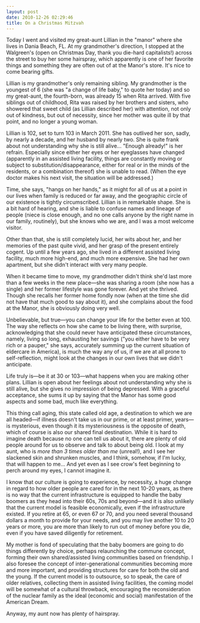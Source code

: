 ```yaml
---
layout: post
date: 2010-12-26 02:29:46
title: On a Christmas Mitzvah
---
```


Today I went and visited my great-aunt Lillian in the "manor" where she lives in Dania Beach, FL. At my grandmother's direction, I stopped at the Walgreen's (open on Christmas Day, thank you die-hard capitalists!) across the street to buy her some hairspray, which apparently is one of her favorite things and something they are often out of at the Manor's store. It's nice to come bearing gifts. 

Lillian is my grandmother's only remaining sibling. My grandmother is the youngest of 6 (she was "a change of life baby," to quote her today) and so my great-aunt, the fourth-born, was already 15 when Rita arrived. With five siblings out of childhood, Rita was raised by her brothers and sisters, who showered that sweet child (as Lillian described her) with attention, not only out of kindness, but out of necessity, since her mother was quite ill by that point, and no longer a young woman.

Lillian is 102, set to turn 103 in March 2011. She has outlived her son, sadly, by nearly a decade, and her husband by nearly two. She is quite frank about not understanding why she is still alive... "Enough already!" is her refrain. Especially since either her eyes or her eyeglasses have changed (apparently in an assisted living facility, things are constantly moving or subject to substitution/disappearance, either for real or in the minds of the residents, or a combination thereof) she is unable to read. (When the eye doctor makes his next visit, the situation will be addressed.) 

Time, she says, "hangs on her hands," as it might for all of us at a point in our lives when family is reduced or far away, and the geographic circle of our existence is tightly circumscribed. Lillian is in remarkable shape. She is a bit hard of hearing, and she is liable to confuse names and lineage of people (niece is close enough, and no one calls anyone by the right name in our family, routinely), but she knows who we are, and I was a most welcome visitor. 

Other than that, she is still completely lucid, her wits about her, and her memories of the past quite vivid, and her grasp of the present entirely cogent. Up until a few years ago, she lived in a different assisted living facility, much more high-end, and much more expensive. She had her own apartment, but she didn't interact with very many people. 

When it became time to move, my grandmother didn't think she'd last more than a few weeks in the new place—she was sharing a room (she now has a single) and her former lifestyle was gone forever. And yet she thrived. Though she recalls her former home fondly now (when at the time she did not have that much good to say about it), and she complains about the food at the Manor, she is obviously doing very well. 

Unbelievable, but true—you can change your life for the better even at 100. The way she reflects on how she came to be living there, with surprise, acknowledging that she could never have anticipated these circumstances, namely, living so long, exhausting her savings ("you either have to be very rich or a pauper," she says, accurately summing up the current situation of eldercare in America), is much the way any of us, if we are at all prone to self-reflection, might look at the changes in our own lives that we didn't anticipate. 

Life truly is—be it at 30 or 103—what happens when you are making other plans. Lillian is open about her feelings about not understanding why she is still alive, but she gives no impression of being depressed. With a graceful acceptance, she sums it up by saying that the Manor has some good aspects and some bad, much like everything. 

This thing call aging, this state called old age, a destination to which we are all headed—if illness doesn't take us in our prime, or at least primer, years—is mysterious, even though it its mysteriousness is the opposite of death, which of course is also our shared final destination. While it is hard to imagine death because no one can tell us about it, there are plenty of old people around for us to observe and talk to about being old. I look at my aunt, who is _more than 3 times older than me_ (unreal!), and I see her slackened skin and shrunken muscles, and I think, somehow, if I'm lucky, that will happen to me... And yet even as I see crow's feet beginning to perch around my eyes, I cannot imagine it. 

I know that our culture is going to experience, by necessity, a huge change in regard to how older people are cared for in the next 10-20 years, as there is no way that the current infrastructure is equipped to handle the baby boomers as they head into their 60s, 70s and beyond—and it is also unlikely that the current model is feasible economically, even if the infrastructure existed. If you retire at 65, or even 67 or 70, and you need several thousand dollars a month to provide for your needs, and you may live another 10 to 20 years or more, you are more than likely to run out of money before you die, even if you have saved diligently for retirement. 

My mother is fond of speculating that the baby boomers are going to do things differently by choice, perhaps relaunching the commune concept, forming their own shared/assisted living communities based on friendship. I also foresee the concept of inter-generational communities becoming more and more important, and providing structures for care for both the old and the young. If the current model is to outsource, so to speak, the care of older relatives, collecting them in assisted living facilities, the coming model will be somewhat of a cultural throwback, encouraging the reconsideration of the nuclear family as the ideal (economic and social) manifestation of the American Dream. 

Anyway, my aunt now has plenty of hairspray.
